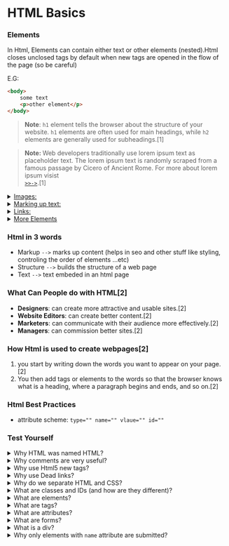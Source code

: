 # HTML Basics

<h3><strong>Elements</strong></h3>

In Html, Elements can contain either text or other elements (nested).Html closes unclosed tags by default when new tags are opened in the flow of the page (so be careful)

E.G:

```html
<body> 
    some text
    <p>other element</p>
</body>    
```    
<!-- side note: think of inline-text as an element that is controlled using parent elements. -->

> **Note**: <code>h1</code> element tells the browser about the structure of your website. <code>h1</code> elements are often used for main headings, while <code>h2</code> elements are generally used for subheadings.<span>[1]</span>

> <strong>Note: </strong>Web developers traditionally use lorem ipsum text as placeholder text. The lorem ipsum text is randomly scraped from a famous passage by Cicero of Ancient Rome. For more about lorem ipsum visist <a href="https://en.lipsum.com/"> <code> >>-></code></a>.<span>[1]</span>


<details>
<summary><u>Images:</u></summary>

```html
<img src="images/firefox-icon.png" alt="My test image">
```
<p>
It embeds an image into our page in the position it appears. It does this via the <code>src</code> (source) attribute, which contains the path to our image file.
</p>

<p>
We have also included an <code>alt</code> (alternative) attribute. In this attribute, you specify descriptive text for users who cannot see the image, possibly because of the following reasons:

1. They are visually impaired. Users with significant visual impairments often use tools called screen readers to read out the alt text to them.

2. Something has gone wrong causing the image not to display. For example, try deliberately changing the path inside your <code>src</code> attribute to make it incorrect. If you save and reload the page, you should see something like this in place of the image:


> <strong>Note: </strong>The keywords for alt text are "descriptive text". The alt text you write should provide the reader with enough information to have a good idea of what the image conveys. In this example, our current text of "My test image" is no good at all. A much better alternative for our Firefox logo would be "The Firefox logo: a flaming fox surrounding the Earth."

> **Note**: All <code>img</code> elements <strong>must</strong> have an <code>alt</code> attribute. The text inside an <code>alt</code> attribute is used for screen readers to improve accessibility and is displayed if the image fails to load.

> **Note**: If the image is purely decorative (using an image as a graphic element for the design of the web page), using an empty alt attribute is a best practice.

> **Note**: Ideally the <code>alt</code> attribute should not contain special characters unless needed.

Find out more about accessibility in our [accessibility learning module.](https://developer.mozilla.org/en-US/docs/Learn/Accessibility)
</p>

</details>

<details>
<summary><u>Marking up text:</u></summary>

<h2>Headings</h2>
    <p>
    Heading elements allow you to specify that certain parts of your content are headings — or subheadings. In the same way that a book has the main title, chapter titles and subtitles, an HTML document can too. HTML contains 6 heading levels, <code>&lt;h1&gt;–&lt;h6&gt;</code>, although you'll commonly only use 3 to 4 at most.
    </p>



> <strong>Note: </strong>You'll see that your heading level 1 has an implicit style. Don't use heading elements to make text bigger or bold, because they are used for [accessibility](https://developer.mozilla.org/en-US/docs/Learn/Accessibility/HTML#Text_content) and other reasons such as [SEO](https://developer.mozilla.org/en-US/docs/Learn/HTML/Introduction_to_HTML/HTML_text_fundamentals#Why_do_we_need_structure). Try to create a meaningful sequence of headings on your pages, without skipping levels.

<h2>Paragraphs</h2>
    <p>
    As explained above, <code>&lt;p&gt;</code> elements are for containing paragraphs of text; you'll use these frequently when marking up regular text content.
    </p>

<h2>Lists</h2>
    <p>A lot of the web's content is lists and HTML has special elements for these. Marking up lists always consist of at least 2 elements. The most common list types are ordered and unordered lists:</p>
    <ul>
    <li><strong>Unordered lists</strong> are for lists where the order of the items doesn't matter, such as a shopping list. These are wrapped in a <code>&lt;ul&gt;</code> element.</li>
    <li><strong>Ordered lists</strong> are for lists where the order of the items does matter, such as a recipe. These are wrapped in an <code>&lt;ol&gt;</code> element.</li>
    </ul>
    <p>Each item inside the lists is put inside an <code>&lt;li&gt;</code> (list item) element.</p>    
    <p>For example, if we wanted to turn the part of the following paragraph fragment into a list:</p>   

    <p>At Mozilla, we’re a global community of technologists, thinkers, and builders working together ... </p>

    We could modify the markup to this:

    ```html
        <p>At Mozilla, we’re a global community of</p>
    
        <ul> 
            <li>technologists</li>
            <li>thinkers</li>
            <li>builders</li>
        </ul>

        <p>working together ... </p>
    ```

</details>

<details>
<summary><u>Links:</u></summary>

<p>
Links are very important — they are what makes the web a web! To add a link, we need to use a simple element — <code>&lt;a&gt;</code> — "a" being the short form for "anchor". To make text within your paragraph into a link, follow these steps:
</p>
    <ul>
    <li>Choose some text. We chose the text "Mozilla Manifesto".</li>
    <li>Wrap the text in an <code>&lt;a&gt;</code> element, as shown below:
    
```html
<a>Mozilla Manifesto</a>
```
</li>  
    <li>Give the <code>&lt;a&gt;</code> element an href attribute, as shown below:

```html
<a href="">Mozilla Manifesto</a>
```    
</li>
    <li>Fill in the value of this attribute with the web address that you want the link to link to:

```html
<a href="https://www.mozilla.org/en-US/about/manifesto/">Mozilla Manifesto</a>
```    
</li>
</ul>

> <strong>Note:</strong> You might get unexpected results if you omit the <code>https://</code> or <code>http://</code> part, called the protocol, at the beginning of the web address. After making a link, click it to make sure it is sending you where you wanted it to.</p>

> <strong>Note:</strong> <code>href</code> might appear like a rather obscure choice for an attribute name at first. If you are having trouble remembering it, remember that it stands for <em><strong>h</strong>ypertext <strong>ref</strong>erence</em>.


</details>

<details>
  <summary><u>More Elements</u></summary>
    <p>HTML5 introduces more descriptive HTML tags. These include <code>main</code>, <code>header</code>, <code>footer</code>, <code>nav</code>, <code>video</code>, <code>article</code>, <code>section</code> and others.</p>
    <ul>
        <h4><strong><u> - <code>main</code> tag</u></strong>:</h4>
        <ul>
            <p>The <code>main</code> HTML5 tag helps search engines and other developers find the main content of your page.</p>                    
        </ul>
        <h4><strong><u> - Link to Internal Sections of a Page with Anchor Elements</u></strong>:</h4>
        <ul>
            <p>The <code>a</code> (anchor) elements can also be used to create internal links to jump to different sections within a webpage.<span>[1]</span></p>           
            <p>

```html
<a href="#contacts-header">Contacts</a>
...
<h2 id="contacts-header">Contacts</h2>
```
When users click the Contacts link, they'll be taken to the section of the webpage with the Contacts header element.
> **Note**: IDs should be unique, But if there are 2 or more elements with the same ID, and that ID is used to create an internal link, the first element in the flow of the page will be choosen to jump to (the destination).<span>[0]</span>

> **Note**: Make Dead Links Using the Hash Symbol (<code>#</code>) in place of the link.

> **Note**: You can "make elements into links" by nesting them within an <code>a</code> element.
</p>    
</ul>    
    <h4><strong><u> - <code>Input</code> tag</u></strong>:</h4>
        <ul>
            <p><code>input</code> elements are a convenient way to get input from your user.

```html
<input type="text">
```
> **Note**: <code>input</code> elements are self-closing.

> **Note**: <code>Placeholder</code> text is what is displayed in your input element before your user has inputted anything.

```html
<input placeholder="some text">
```
</ul>
        <h4><strong><u> - <code>Form</code> tag</u></strong>:</h4>
        <ul>
            <li><p>You can build web forms that actually submit data to a server using nothing more than pure HTML. You can do this by specifying an action on your <code>form</code> element.</p>     

```html
<form action="/url-where-you-want-to-submit-form-data"></form>
```
</li>
            <li>All inputs inside of a form are submitted to wherever the form goes to. By Default the form submits to the page that you are currently on.<span>[3]</span></li>
            <li>By default: when the <code>enter</code> key is pressed while one of the elements of the form is in "focus"<code> -> </code>the form is submitted immediatley.<span>[0]</span></li>
            <li><code>div</code>s are used to seprate different elements of forms so that they don't be all on one line (because they are inline elements).<span>[3]</span><span>[0]</span></li>
            <li>Almost always when you build a form, you are gonna want your form to submit somewhere other than the page you are currently on & in order to do that, you'll need to add the atribute <code>action</code> <code> -> </code>the <code>action</code> is going to be where your form is submitting to.<span>[3]</span></li>
            <li>The next thing that you are almost always gonna specify on your form is the <code>method</code> you want your form to use<code> -> </code>that is gonna be: <code>GET</code> or a <code>Post</code> :
                <ul>
                    <li><storng><code>GET</code></strong>: is going to append things to the url and it is gonna send it to another page on the site</li>
                    <li><storng><code>POST</code></strong>: is useful when you have a server and want to save some infromation</li>

> **Note**: browsers can only render <code>GET</code> requests.
</ul>
            <span>[3]</span></li>
            <li>in order for an input to show out in a form URL, you must specify the <code>name</code> attribute.<span>[3]</span></li>
            <li>if you click on a label it should highlight the field that it's being labeled for, this is helpful for not only users but also for screen readers and in order to do this, you should set a <code>for</code> attribute to the element you want to highlight whenever you click on the label with a <code>"value"</code> of the <code>id</code> of the element you want to highlight.<span>[3]</span></li>                        

> **Note**: Another way to associate labels with elements is by nesting the element inside of the label element.<span>[3]</span>    

> **Note**: Most people use the <code>for</code> attribute method instead of the wrap inside method because it is cleaner and easier to style.<span>[3]</span> It is considered best practice to set a <code>for</code> attribute on the <code>label</code> element, with a value that matches the value of the <code>id</code> attribute of the <code>input</code> element. This allows assistive technologies to create a linked relationship between the label and the child <code>input</code> element.<span>[1]</span>

> **Note**: Most people use the wrap inside method with checkboxes and radio buttons.<span>[3]</span>

> **Note**: The defualt <code>type</code> of the <code>input</code> element is <code>text</code>, but you are always wanna be explicit in what type of input you are using.<span>[3]</span>

> **Note**: the <code>type</code> of email verifies emails for you by default. It also provides a keyboard specified for entering emails on mobile phones.<span>[0]</span>

> **Note**: the default behaviour of a <code>button</code> element is <code>type</code> submit. That type submits form to the server. if the attribute is not specified, or if the attribute is dynamically changed to an empty or invalid value.

> **Note**: for <code>button</code> element the <code>type="button"</code>, The button has no default behavior. It can have client-side scripts associated with the element's events, which are triggered when the events occur.

<li>to add a default value for a text input field you can use the <code>value</code> attribute.<span>[3]</span></li>
<li>Adding a <code>submit</code> button to the form will send the data from the form to the URL you specified with your form's <code>action</code> attribute.<span>[1]</span></li>
            <li>Here's an example submit button:

```html
<button type="submit">this button submits the form</button>
```
<span>[1]</span></li>
            <li>all <code>radio</code> buttons need to share the same <code>name</code> which is how we know that there can only be one selected.<span>[3]</span></li>

> **Note**: for all <code>radio</code> buttons, you need to specify a value, so when you submit it to your form, you know what you are getting back.<span>[3]</span>

> **Note**: All related <code>radio</code> buttons should have the same name attribute to create a radio button group. By creating a radio group, selecting any single radio button will automatically deselect the other buttons within the same group ensuring only one answer is provided by the user.<span>[1]</span>

<li>Each of your <code>checkboxes</code> can be nested within its own <code>label</code> element. By wrapping an <code>input</code> element inside of a label element it will automatically associate the checkbox input with the label element surrounding it.<span>[1]</span></li>

> **Note**: All related checkbox inputs should have the same <code>name</code> attribute.<span>[1]</span>

Here's an example of a checkbox:

```html
<label for="loving"><input id="loving" type="checkbox" name="personality"> Loving</label>
```
<label for="loving"><input id="loving" type="checkbox" name="personality"> Loving</label>

> **Note**: It is considered best practice to explicitly define the relationship between a checkbox input and its corresponding label by setting the <code>for</code> attribute on the label element to match the <code>id</code> attribute of the associated input element.<span>[1]</span>

> **Note**:  A <code>label</code>> element can have both a for attribute and a contained control element, as long as the <code>for</code> attribute points to the contained control element.<span>[4]</span>

> **Note**: When a form gets submitted, the data is sent to the server and includes entries for the options selected. Inputs of type <code>radio</code> and <code>checkbox</code> report their values from the <code>value</code> attribute.<span>[1]</span>

> **Note**: Only elements with <code>name</code> attribute are submitted.<span>[1]</span>

> **Note**: <code>name</code> & <code>value</code> pairs get submitted for each element. The radio input is affected by the name attribute.

> **Note**: If you omit the <code>value</code> attribute, the submitted form data uses the default value, which is <code>on</code>. So the <code>value</code> attribute needs to be set to something to identify the option.<span>[1]</span> 

> **Note**: Best Practices is to enter <code>name</code>&<code>value</code> attribute-values in lowercase.

> **Note**: You can set a checkbox or radio button to be checked by default using the checked attribute.<span>[1]</span>

<li>You can require specific form fields so that your user will not be able to <code>submit</code> your form until he or she has filled them out.<span>[1]</span></li>
            <li>For example, if you wanted to make a text input field required, you can just add the attribute <code>required</code> within your <code>input</code> element, like this: <code>&lt;input type="text" required&gt;</code><span>[1]</span></li>
            <li>for full project: check the <a href="https://github.com/MrRamoun/front-end_training/tree/master/web-projects/web-dev-simplified-form-project">web-dev-simplified-form-project</a> in the root of the repo.</li>
</ul>
    </ul>
</details> 

### Html in 3 words

- Markup <code>--></code> marks up content (helps in seo and other stuff like styling, controling the order of elements ...etc)
- Structure <code>--></code> builds the structure of a web page
- Text <code>--></code> text embeded in an html page

### What Can People do with HTML<span>[2]</span>

- **Designers**: can create more attractive and usable sites.<span>[2]</span>
- **Website Editors**: can create better content.<span>[2]</span>
- **Marketers**: can communicate with their audience more effectively.<span>[2]</span>
- **Managers**: can commission better sites.<span>[2]</span>

### How Html is used to create webpages<span>[2]</span>

1. you start by writing down the words you want to appear on your page.<span>[2]</span>
2. You then add tags or elements to the words so that the browser knows what is a heading, where a paragraph begins and ends, and so on.<span>[2]</span>

### Html Best Practices

- attribute scheme: <code>type="" name="" vlaue="" id=""</code>

### Test Yourself

<!-- info in here represent my current knowledge about the topic before learning anything new -->

<details>
  <summary>Why HTML was named HTML?</summary>
    <ul><ul>
        <li>The HyperText part of HTML comes from the early days of the web and its original use case. Pages usually contained static documents that contained references to other documents. These references contained hypertext links used by the browser to navigate to the reference document so the user could read the reference document without having to manually search for it.<span>[1]<span</li>        
    </ul></ul>
</details>

<details>
  <summary>Why comments are very useful?</summary>
    <ul><ul>
        <li>Commenting is a way that you can leave comments for other developers within your code without affecting the resulting output that is displayed to the end user.<span>[1]</span></li>
        <li>Commenting is also a convenient way to make code inactive without having to delete it entirely.<span>[1]</span></li>
    </ul></ul>
</details>

<details>
    <summary>Why use Html5 new tags?</summary>
        <ul><ul>
            <li>These tags give a descriptive structure to your HTML, make your HTML easier to read (readability), and help with Search Engine Optimization (SEO) and accessibility.</li>
        </ul></ul>
</details>

<details>
    <summary>Why use Dead links?</summary>
        <ul><ul>
            <li>Sometimes you want to add <code>a</code> elements to your website before you know where they will link.<span>[1]</span></li>
            <li>This is also handy when you're changing the behavior of a link using JavaScript.<span>[1]</span></li>
        </ul></ul>
</details>

<details>
  <summary>Why do we separate HTML and CSS?</summary>
    <ul><ul>
        <li>apply one style (from one style sheet) to multiple html docs.</li>
        <li></li>
    </ul></ul>
</details>  

<details>
  <summary>What are classes and IDs (and how are they different)?</summary>
    <ul><ul>
        <li><strong>Classes</strong>: are attributes of elements that allows grouping of bunch of elements so that it becomes easier to style or manipulate them [i.e: multiple elements can have the same class].</li>
        <li><strong>IDs</strong>: are attributes of elements that allows distinguishing a specific element [i.e: multiple elements shouldn't have the same id, because ids should be unique].<span>[0]</span> An <code>id</code> is an attribute that uniquely describes an element.<span>[1]</span></li>
    </ul></ul>
</details>  

<details>
  <summary>What are elements?</summary>
    <ul><ul>
        <li>Elements are the building block of any html document.</li>        
        <li>Elements usually have opening and closing tags that surround and give meaning to content (used to markup content of the page).</li>
        <li>Example: there are different tag options to place around text to show whether it is a heading, a paragraph, or a list.<span>[1]</span></li>
    </ul></ul>
</details> 

<details>
  <summary>What are tags?</summary>
    <ul><ul>
        <li>tags is a way of marking up content of an html document.</li>        
        <li>using an opening tag and a closing tag to tell the browser that some text of the document is a heading or a paragraph.</li>
        <li>Example:

```html
<openingTag>content</closingtag>
```
</li>    
    </ul></ul>
</details>

<details>
  <summary>What are attributes?</summary>
    <ul><ul>        
        <li>Attributes are like properties of an html element</li>
        <li>Attributes can be used to alter the content of an html element by applying styles and other properties to the content.</li>
        <li>Example:

```html
<openingTag attribute="value">content</closingtag>
```
</li>    
    </ul></ul>
</details> 

<details>
  <summary>What are forms?</summary>
    <ul><ul>        
        <li>Forms are html elements that can contain some textboxes, submit buttons, checkboxes and other stuff.</li>
        <li>Forms are used for sign up and log in pages.</li>
    </ul></ul>
</details>

<details>
  <summary>What is a div?</summary>
    <ul><ul>        
        <li>Div: is a block level element that can contain a bunch of other html elements.</li>
        <li>Divs are mainly used to group multiple html elements together</li>
    </ul></ul>
</details>  

<details>
    <summary>Why only elements with <code>name</code> attribute are submitted?</summary>
    <ul><ul>
        <li></li>
    </ul></ul>
</details>


<!-- <details>
  <summary>Why do we separate HTML and CSS?</summary>
    <ul><ul>
        <li>apply one style (from one style sheet) to multiple html docs.</li>
        <li></li>
    </ul></ul>
</details>   -->

<!-- 
[0] my own understanding of the subject ([0] can be used or removed -> blank by default)
[1] https://freecodecamp.org 
[2] Duckett, Jon, HTML and CSS Design and Build Websites, 2011, John Wiley & Sons
[3] Web Dev Simplified, Youtube Channel, https://www.youtube.com/watch?v=fNcJuPIZ2WE&t=52s
[4] MDN Refrences, https://developer.mozilla.org/en-US/docs/web
-->
